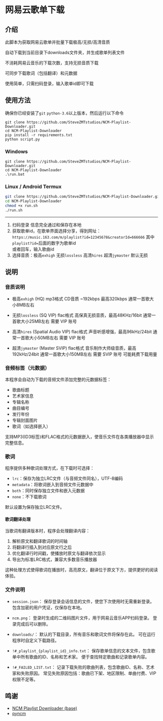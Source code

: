 # 网易云歌单下载  
  
## 介绍  
  
此脚本为获取网易云歌单并批量下载极高/无损/高清音质 

自动下载到当前目录下downloads文件夹，并生成歌单列表文件  

不消耗网易云音乐的下载次数，支持无损音质下载

可同步下载歌词（包括翻译）和元数据

使用简单，只需扫码登录，输入歌单id即可下载

## 使用方法

确保你已经安装了`git` `python-3.6`以上版本，然后运行以下命令
```
git clone https://github.com/SteveZMTstudios/NCM-Playlist-Downloader.git
cd NCM-Playlist-Downloader
pip install -r requirements.txt
python script.py
```

### Windows 

```
git clone https://github.com/SteveZMTstudios/NCM-Playlist-Downloader.git
cd NCM-Playlist-Downloader
.\run.bat
```

### Linux / Android Termux

```bash
git clone https://github.com/SteveZMTstudios/NCM-Playlist-Downloader.git
cd NCM-Playlist-Downloader
chmod +x run.sh
./run.sh
```

---

1. 扫码登录 信息完全通过和保存在本地  
2. 获取歌单id，在歌单界面选择分享，得到网址：`https://music.163.com/m/playlist?id=12345678&creatorId=666666`
其中`playlist?id=`后面的数字为歌单id  
或者回车，输入歌曲id  
3. 选择音质：极高`exhigh` 无损`lossless` 高清`hires` 超清`jymaster` 默认无损  

## 说明

### 音质说明
- 极高`exhigh` (HQ)
    mp3格式 CD音质 ~192kbps 最高320kbps
    通常一首歌大小8MB左右

- 无损`lossless` (SQ VIP)
    flac格式 高保真无损音质，最高48KHz/16bit
    通常一首歌大小25MB左右
    需要 VIP 账号

- 高清`hires` (Spatial Audio VIP)
    flac格式 声音听感增强，最高96kHz/24bit
    通常一首歌大小50MB左右
    需要 VIP 账号

- 超清`jymaster` (Master SVIP)
    flac格式 音乐制作大师级音质，最高192kHz/24bit
    通常一首歌大小150MB左右
    需要 SVIP 账号
    可能耗费下载用量

### 音频标签（元数据）

本程序会自动为下载的音频文件添加完整的元数据标签：
- 歌曲标题
- 艺术家信息
- 专辑名称
- 曲目编号
- 发行年份
- 专辑封面图片
- 歌词（如选择嵌入）

支持MP3(ID3标签)和FLAC格式的元数据嵌入，使音乐文件在各类播放器中显示完整信息。

### 歌词

程序提供多种歌词处理方式，在下载时可选择：
- `lrc`：保存为独立LRC文件（与音频文件同名），UTF-8编码
- `metadata`：将歌词嵌入到音频文件元数据中
- `both`：同时保存独立文件和嵌入元数据
- `none`：不下载歌词

默认设置为保存独立LRC文件。

#### 歌词翻译处理

当歌词有翻译版本时，程序会处理翻译内容：
1. 解析原文和翻译歌词的时间轴
2. 将翻译行插入到对应原文行之后
3. 优化翻译行时间戳，使播放时原文与翻译依次显示
4. 导出为标准LRC格式，兼容大多数音乐播放器

这种处理方式使得歌词在播放时，高亮原文，翻译位于原文下方，提供更好的阅读体验。

### 文件说明

- `session.json`：
  保存登录会话信息的文件，使您下次使用时无需重新登录。
  包含加密的用户凭证，仅保存在本地。

- `ncm.png`：
  登录时生成的二维码图片文件，用于网易云音乐APP扫码登录。
  登录完成后可以删除。

- `downloads/`：
  默认的下载目录，所有音乐和歌词文件将保存在此。
  可在运行程序时自定义下载路径。

- `!#_playlist_{playlist_id}_info.txt`：
  保存歌单信息的文本文件，包含歌单中所有歌曲的ID、名称和艺术家。
  便于查找特定歌曲和记录歌单内容。

- `!#_FAILED_LIST.txt`：
  记录下载失败的歌曲列表，包含歌曲ID、名称、艺术家和失败原因。
  常见失败原因包括：歌曲已下架、地区限制、单曲付费、VIP权限不足等。

## 鸣谢
- [NCM Playlist Downloader (base)](https://github.com/padoru233/NCM-Playlist-Downloader)
- [pyncm](https://github.com/mos9527/pyncm)




